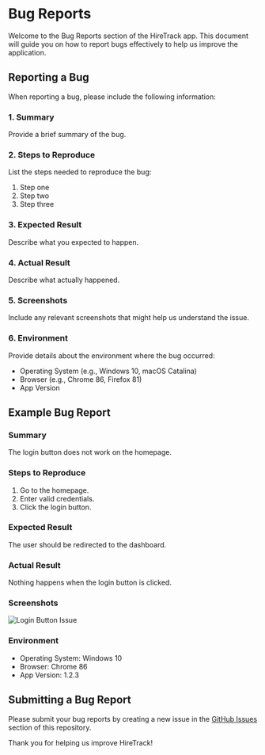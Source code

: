 # Bug Reports

Welcome to the Bug Reports section of the HireTrack app. This document will guide you on how to report bugs effectively to help us improve the application.

## Reporting a Bug

When reporting a bug, please include the following information:

### 1. Summary
Provide a brief summary of the bug.

### 2. Steps to Reproduce
List the steps needed to reproduce the bug:
1. Step one
2. Step two
3. Step three

### 3. Expected Result
Describe what you expected to happen.

### 4. Actual Result
Describe what actually happened.

### 5. Screenshots
Include any relevant screenshots that might help us understand the issue.

### 6. Environment
Provide details about the environment where the bug occurred:
- Operating System (e.g., Windows 10, macOS Catalina)
- Browser (e.g., Chrome 86, Firefox 81)
- App Version

## Example Bug Report

### Summary
The login button does not work on the homepage.

### Steps to Reproduce
1. Go to the homepage.
2. Enter valid credentials.
3. Click the login button.

### Expected Result
The user should be redirected to the dashboard.

### Actual Result
Nothing happens when the login button is clicked.

### Screenshots
![Login Button Issue](path/to/screenshot.png)

### Environment
- Operating System: Windows 10
- Browser: Chrome 86
- App Version: 1.2.3

## Submitting a Bug Report

Please submit your bug reports by creating a new issue in the [GitHub Issues](https://github.com/Shift-Happens/HireTrack/issues) section of this repository.

Thank you for helping us improve HireTrack!
